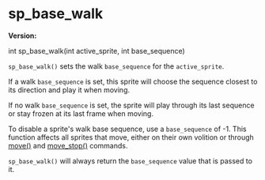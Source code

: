 # sp_base_walk

**Version:** <VersionInfo dink="" standalone />&nbsp;<VersionInfo freedink="" standalone />&nbsp;<VersionInfo dinkhd="" standalone />&nbsp;<VersionInfo yedink="" standalone />

<Prototype>int sp_base_walk(int active_sprite, int base_sequence)</Prototype>

`sp_base_walk()` sets the walk `base_sequence` for the `active_sprite`.

If a walk `base_sequence` is set, this sprite will choose the sequence closest to its direction and play it when moving.

If no walk `base_sequence` is set, the sprite will play through its last sequence or stay frozen at its last frame when moving.

To disable a sprite's walk base sequence, use a `base_sequence` of -1. This function affects all sprites that move, either on their own volition or through [move()](./move.md) and [move_stop()](./move-stop.md) commands.

`sp_base_walk()` will always return the `base_sequence` value that is passed to it.
